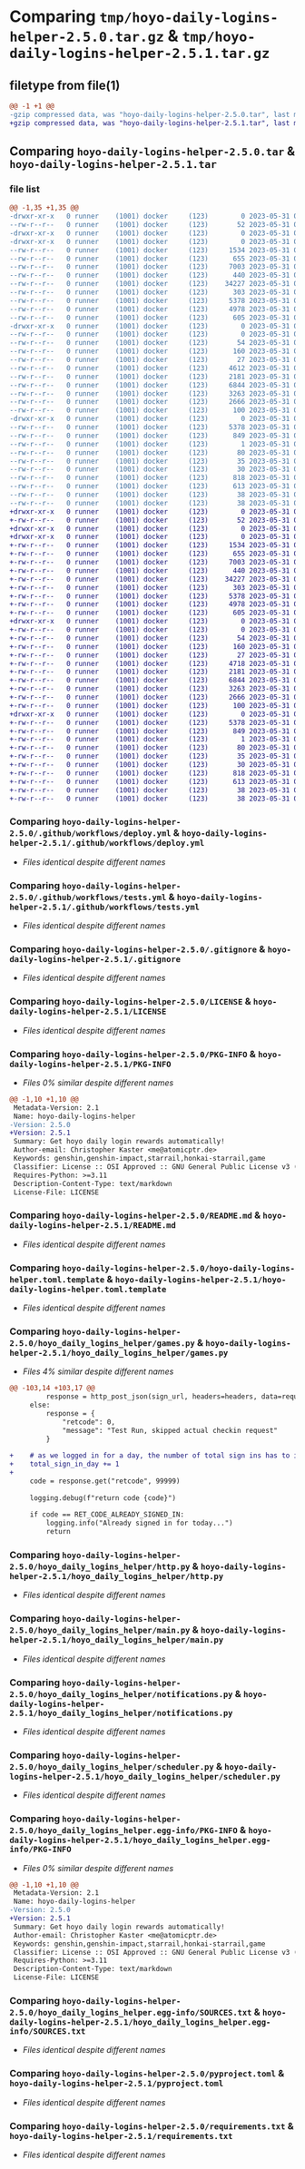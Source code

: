# Comparing `tmp/hoyo-daily-logins-helper-2.5.0.tar.gz` & `tmp/hoyo-daily-logins-helper-2.5.1.tar.gz`

## filetype from file(1)

```diff
@@ -1 +1 @@
-gzip compressed data, was "hoyo-daily-logins-helper-2.5.0.tar", last modified: Wed May 31 07:40:55 2023, max compression
+gzip compressed data, was "hoyo-daily-logins-helper-2.5.1.tar", last modified: Wed May 31 08:31:04 2023, max compression
```

## Comparing `hoyo-daily-logins-helper-2.5.0.tar` & `hoyo-daily-logins-helper-2.5.1.tar`

### file list

```diff
@@ -1,35 +1,35 @@
-drwxr-xr-x   0 runner    (1001) docker     (123)        0 2023-05-31 07:40:55.087072 hoyo-daily-logins-helper-2.5.0/
--rw-r--r--   0 runner    (1001) docker     (123)       52 2023-05-31 07:40:30.000000 hoyo-daily-logins-helper-2.5.0/.dockerignore
-drwxr-xr-x   0 runner    (1001) docker     (123)        0 2023-05-31 07:40:55.079073 hoyo-daily-logins-helper-2.5.0/.github/
-drwxr-xr-x   0 runner    (1001) docker     (123)        0 2023-05-31 07:40:55.083073 hoyo-daily-logins-helper-2.5.0/.github/workflows/
--rw-r--r--   0 runner    (1001) docker     (123)     1534 2023-05-31 07:40:30.000000 hoyo-daily-logins-helper-2.5.0/.github/workflows/deploy.yml
--rw-r--r--   0 runner    (1001) docker     (123)      655 2023-05-31 07:40:30.000000 hoyo-daily-logins-helper-2.5.0/.github/workflows/tests.yml
--rw-r--r--   0 runner    (1001) docker     (123)     7003 2023-05-31 07:40:30.000000 hoyo-daily-logins-helper-2.5.0/.gitignore
--rw-r--r--   0 runner    (1001) docker     (123)      440 2023-05-31 07:40:30.000000 hoyo-daily-logins-helper-2.5.0/Dockerfile
--rw-r--r--   0 runner    (1001) docker     (123)    34227 2023-05-31 07:40:30.000000 hoyo-daily-logins-helper-2.5.0/LICENSE
--rw-r--r--   0 runner    (1001) docker     (123)      303 2023-05-31 07:40:30.000000 hoyo-daily-logins-helper-2.5.0/Makefile
--rw-r--r--   0 runner    (1001) docker     (123)     5378 2023-05-31 07:40:55.087072 hoyo-daily-logins-helper-2.5.0/PKG-INFO
--rw-r--r--   0 runner    (1001) docker     (123)     4978 2023-05-31 07:40:30.000000 hoyo-daily-logins-helper-2.5.0/README.md
--rw-r--r--   0 runner    (1001) docker     (123)      605 2023-05-31 07:40:30.000000 hoyo-daily-logins-helper-2.5.0/hoyo-daily-logins-helper.toml.template
-drwxr-xr-x   0 runner    (1001) docker     (123)        0 2023-05-31 07:40:55.083073 hoyo-daily-logins-helper-2.5.0/hoyo_daily_logins_helper/
--rw-r--r--   0 runner    (1001) docker     (123)        0 2023-05-31 07:40:30.000000 hoyo-daily-logins-helper-2.5.0/hoyo_daily_logins_helper/__init__.py
--rw-r--r--   0 runner    (1001) docker     (123)       54 2023-05-31 07:40:30.000000 hoyo-daily-logins-helper-2.5.0/hoyo_daily_logins_helper/__main__.py
--rw-r--r--   0 runner    (1001) docker     (123)      160 2023-05-31 07:40:54.000000 hoyo-daily-logins-helper-2.5.0/hoyo_daily_logins_helper/_version.py
--rw-r--r--   0 runner    (1001) docker     (123)       27 2023-05-31 07:40:30.000000 hoyo-daily-logins-helper-2.5.0/hoyo_daily_logins_helper/consts.py
--rw-r--r--   0 runner    (1001) docker     (123)     4612 2023-05-31 07:40:30.000000 hoyo-daily-logins-helper-2.5.0/hoyo_daily_logins_helper/games.py
--rw-r--r--   0 runner    (1001) docker     (123)     2181 2023-05-31 07:40:30.000000 hoyo-daily-logins-helper-2.5.0/hoyo_daily_logins_helper/http.py
--rw-r--r--   0 runner    (1001) docker     (123)     6844 2023-05-31 07:40:30.000000 hoyo-daily-logins-helper-2.5.0/hoyo_daily_logins_helper/main.py
--rw-r--r--   0 runner    (1001) docker     (123)     3263 2023-05-31 07:40:30.000000 hoyo-daily-logins-helper-2.5.0/hoyo_daily_logins_helper/notifications.py
--rw-r--r--   0 runner    (1001) docker     (123)     2666 2023-05-31 07:40:30.000000 hoyo-daily-logins-helper-2.5.0/hoyo_daily_logins_helper/scheduler.py
--rw-r--r--   0 runner    (1001) docker     (123)      100 2023-05-31 07:40:30.000000 hoyo-daily-logins-helper-2.5.0/hoyo_daily_logins_helper/utils.py
-drwxr-xr-x   0 runner    (1001) docker     (123)        0 2023-05-31 07:40:55.087072 hoyo-daily-logins-helper-2.5.0/hoyo_daily_logins_helper.egg-info/
--rw-r--r--   0 runner    (1001) docker     (123)     5378 2023-05-31 07:40:55.000000 hoyo-daily-logins-helper-2.5.0/hoyo_daily_logins_helper.egg-info/PKG-INFO
--rw-r--r--   0 runner    (1001) docker     (123)      849 2023-05-31 07:40:55.000000 hoyo-daily-logins-helper-2.5.0/hoyo_daily_logins_helper.egg-info/SOURCES.txt
--rw-r--r--   0 runner    (1001) docker     (123)        1 2023-05-31 07:40:55.000000 hoyo-daily-logins-helper-2.5.0/hoyo_daily_logins_helper.egg-info/dependency_links.txt
--rw-r--r--   0 runner    (1001) docker     (123)       80 2023-05-31 07:40:55.000000 hoyo-daily-logins-helper-2.5.0/hoyo_daily_logins_helper.egg-info/entry_points.txt
--rw-r--r--   0 runner    (1001) docker     (123)       35 2023-05-31 07:40:55.000000 hoyo-daily-logins-helper-2.5.0/hoyo_daily_logins_helper.egg-info/requires.txt
--rw-r--r--   0 runner    (1001) docker     (123)       30 2023-05-31 07:40:55.000000 hoyo-daily-logins-helper-2.5.0/hoyo_daily_logins_helper.egg-info/top_level.txt
--rw-r--r--   0 runner    (1001) docker     (123)      818 2023-05-31 07:40:30.000000 hoyo-daily-logins-helper-2.5.0/pyproject.toml
--rw-r--r--   0 runner    (1001) docker     (123)      613 2023-05-31 07:40:30.000000 hoyo-daily-logins-helper-2.5.0/requirements.txt
--rw-r--r--   0 runner    (1001) docker     (123)       38 2023-05-31 07:40:55.087072 hoyo-daily-logins-helper-2.5.0/setup.cfg
--rw-r--r--   0 runner    (1001) docker     (123)       38 2023-05-31 07:40:30.000000 hoyo-daily-logins-helper-2.5.0/setup.py
+drwxr-xr-x   0 runner    (1001) docker     (123)        0 2023-05-31 08:31:04.110168 hoyo-daily-logins-helper-2.5.1/
+-rw-r--r--   0 runner    (1001) docker     (123)       52 2023-05-31 08:30:41.000000 hoyo-daily-logins-helper-2.5.1/.dockerignore
+drwxr-xr-x   0 runner    (1001) docker     (123)        0 2023-05-31 08:31:04.106167 hoyo-daily-logins-helper-2.5.1/.github/
+drwxr-xr-x   0 runner    (1001) docker     (123)        0 2023-05-31 08:31:04.106167 hoyo-daily-logins-helper-2.5.1/.github/workflows/
+-rw-r--r--   0 runner    (1001) docker     (123)     1534 2023-05-31 08:30:41.000000 hoyo-daily-logins-helper-2.5.1/.github/workflows/deploy.yml
+-rw-r--r--   0 runner    (1001) docker     (123)      655 2023-05-31 08:30:41.000000 hoyo-daily-logins-helper-2.5.1/.github/workflows/tests.yml
+-rw-r--r--   0 runner    (1001) docker     (123)     7003 2023-05-31 08:30:41.000000 hoyo-daily-logins-helper-2.5.1/.gitignore
+-rw-r--r--   0 runner    (1001) docker     (123)      440 2023-05-31 08:30:41.000000 hoyo-daily-logins-helper-2.5.1/Dockerfile
+-rw-r--r--   0 runner    (1001) docker     (123)    34227 2023-05-31 08:30:41.000000 hoyo-daily-logins-helper-2.5.1/LICENSE
+-rw-r--r--   0 runner    (1001) docker     (123)      303 2023-05-31 08:30:41.000000 hoyo-daily-logins-helper-2.5.1/Makefile
+-rw-r--r--   0 runner    (1001) docker     (123)     5378 2023-05-31 08:31:04.110168 hoyo-daily-logins-helper-2.5.1/PKG-INFO
+-rw-r--r--   0 runner    (1001) docker     (123)     4978 2023-05-31 08:30:41.000000 hoyo-daily-logins-helper-2.5.1/README.md
+-rw-r--r--   0 runner    (1001) docker     (123)      605 2023-05-31 08:30:41.000000 hoyo-daily-logins-helper-2.5.1/hoyo-daily-logins-helper.toml.template
+drwxr-xr-x   0 runner    (1001) docker     (123)        0 2023-05-31 08:31:04.106167 hoyo-daily-logins-helper-2.5.1/hoyo_daily_logins_helper/
+-rw-r--r--   0 runner    (1001) docker     (123)        0 2023-05-31 08:30:41.000000 hoyo-daily-logins-helper-2.5.1/hoyo_daily_logins_helper/__init__.py
+-rw-r--r--   0 runner    (1001) docker     (123)       54 2023-05-31 08:30:41.000000 hoyo-daily-logins-helper-2.5.1/hoyo_daily_logins_helper/__main__.py
+-rw-r--r--   0 runner    (1001) docker     (123)      160 2023-05-31 08:31:04.000000 hoyo-daily-logins-helper-2.5.1/hoyo_daily_logins_helper/_version.py
+-rw-r--r--   0 runner    (1001) docker     (123)       27 2023-05-31 08:30:41.000000 hoyo-daily-logins-helper-2.5.1/hoyo_daily_logins_helper/consts.py
+-rw-r--r--   0 runner    (1001) docker     (123)     4718 2023-05-31 08:30:41.000000 hoyo-daily-logins-helper-2.5.1/hoyo_daily_logins_helper/games.py
+-rw-r--r--   0 runner    (1001) docker     (123)     2181 2023-05-31 08:30:41.000000 hoyo-daily-logins-helper-2.5.1/hoyo_daily_logins_helper/http.py
+-rw-r--r--   0 runner    (1001) docker     (123)     6844 2023-05-31 08:30:41.000000 hoyo-daily-logins-helper-2.5.1/hoyo_daily_logins_helper/main.py
+-rw-r--r--   0 runner    (1001) docker     (123)     3263 2023-05-31 08:30:41.000000 hoyo-daily-logins-helper-2.5.1/hoyo_daily_logins_helper/notifications.py
+-rw-r--r--   0 runner    (1001) docker     (123)     2666 2023-05-31 08:30:41.000000 hoyo-daily-logins-helper-2.5.1/hoyo_daily_logins_helper/scheduler.py
+-rw-r--r--   0 runner    (1001) docker     (123)      100 2023-05-31 08:30:41.000000 hoyo-daily-logins-helper-2.5.1/hoyo_daily_logins_helper/utils.py
+drwxr-xr-x   0 runner    (1001) docker     (123)        0 2023-05-31 08:31:04.106167 hoyo-daily-logins-helper-2.5.1/hoyo_daily_logins_helper.egg-info/
+-rw-r--r--   0 runner    (1001) docker     (123)     5378 2023-05-31 08:31:04.000000 hoyo-daily-logins-helper-2.5.1/hoyo_daily_logins_helper.egg-info/PKG-INFO
+-rw-r--r--   0 runner    (1001) docker     (123)      849 2023-05-31 08:31:04.000000 hoyo-daily-logins-helper-2.5.1/hoyo_daily_logins_helper.egg-info/SOURCES.txt
+-rw-r--r--   0 runner    (1001) docker     (123)        1 2023-05-31 08:31:04.000000 hoyo-daily-logins-helper-2.5.1/hoyo_daily_logins_helper.egg-info/dependency_links.txt
+-rw-r--r--   0 runner    (1001) docker     (123)       80 2023-05-31 08:31:04.000000 hoyo-daily-logins-helper-2.5.1/hoyo_daily_logins_helper.egg-info/entry_points.txt
+-rw-r--r--   0 runner    (1001) docker     (123)       35 2023-05-31 08:31:04.000000 hoyo-daily-logins-helper-2.5.1/hoyo_daily_logins_helper.egg-info/requires.txt
+-rw-r--r--   0 runner    (1001) docker     (123)       30 2023-05-31 08:31:04.000000 hoyo-daily-logins-helper-2.5.1/hoyo_daily_logins_helper.egg-info/top_level.txt
+-rw-r--r--   0 runner    (1001) docker     (123)      818 2023-05-31 08:30:41.000000 hoyo-daily-logins-helper-2.5.1/pyproject.toml
+-rw-r--r--   0 runner    (1001) docker     (123)      613 2023-05-31 08:30:41.000000 hoyo-daily-logins-helper-2.5.1/requirements.txt
+-rw-r--r--   0 runner    (1001) docker     (123)       38 2023-05-31 08:31:04.110168 hoyo-daily-logins-helper-2.5.1/setup.cfg
+-rw-r--r--   0 runner    (1001) docker     (123)       38 2023-05-31 08:30:41.000000 hoyo-daily-logins-helper-2.5.1/setup.py
```

### Comparing `hoyo-daily-logins-helper-2.5.0/.github/workflows/deploy.yml` & `hoyo-daily-logins-helper-2.5.1/.github/workflows/deploy.yml`

 * *Files identical despite different names*

### Comparing `hoyo-daily-logins-helper-2.5.0/.github/workflows/tests.yml` & `hoyo-daily-logins-helper-2.5.1/.github/workflows/tests.yml`

 * *Files identical despite different names*

### Comparing `hoyo-daily-logins-helper-2.5.0/.gitignore` & `hoyo-daily-logins-helper-2.5.1/.gitignore`

 * *Files identical despite different names*

### Comparing `hoyo-daily-logins-helper-2.5.0/LICENSE` & `hoyo-daily-logins-helper-2.5.1/LICENSE`

 * *Files identical despite different names*

### Comparing `hoyo-daily-logins-helper-2.5.0/PKG-INFO` & `hoyo-daily-logins-helper-2.5.1/PKG-INFO`

 * *Files 0% similar despite different names*

```diff
@@ -1,10 +1,10 @@
 Metadata-Version: 2.1
 Name: hoyo-daily-logins-helper
-Version: 2.5.0
+Version: 2.5.1
 Summary: Get hoyo daily login rewards automatically!
 Author-email: Christopher Kaster <me@atomicptr.de>
 Keywords: genshin,genshin-impact,starrail,honkai-starrail,game
 Classifier: License :: OSI Approved :: GNU General Public License v3 (GPLv3)
 Requires-Python: >=3.11
 Description-Content-Type: text/markdown
 License-File: LICENSE
```

### Comparing `hoyo-daily-logins-helper-2.5.0/README.md` & `hoyo-daily-logins-helper-2.5.1/README.md`

 * *Files identical despite different names*

### Comparing `hoyo-daily-logins-helper-2.5.0/hoyo-daily-logins-helper.toml.template` & `hoyo-daily-logins-helper-2.5.1/hoyo-daily-logins-helper.toml.template`

 * *Files identical despite different names*

### Comparing `hoyo-daily-logins-helper-2.5.0/hoyo_daily_logins_helper/games.py` & `hoyo-daily-logins-helper-2.5.1/hoyo_daily_logins_helper/games.py`

 * *Files 4% similar despite different names*

```diff
@@ -103,14 +103,17 @@
         response = http_post_json(sign_url, headers=headers, data=request_data)
     else:
         response = {
             "retcode": 0,
             "message": "Test Run, skipped actual checkin request"
         }
 
+    # as we logged in for a day, the number of total sign ins has to increase
+    total_sign_in_day += 1
+
     code = response.get("retcode", 99999)
 
     logging.debug(f"return code {code}")
 
     if code == RET_CODE_ALREADY_SIGNED_IN:
         logging.info("Already signed in for today...")
         return
```

### Comparing `hoyo-daily-logins-helper-2.5.0/hoyo_daily_logins_helper/http.py` & `hoyo-daily-logins-helper-2.5.1/hoyo_daily_logins_helper/http.py`

 * *Files identical despite different names*

### Comparing `hoyo-daily-logins-helper-2.5.0/hoyo_daily_logins_helper/main.py` & `hoyo-daily-logins-helper-2.5.1/hoyo_daily_logins_helper/main.py`

 * *Files identical despite different names*

### Comparing `hoyo-daily-logins-helper-2.5.0/hoyo_daily_logins_helper/notifications.py` & `hoyo-daily-logins-helper-2.5.1/hoyo_daily_logins_helper/notifications.py`

 * *Files identical despite different names*

### Comparing `hoyo-daily-logins-helper-2.5.0/hoyo_daily_logins_helper/scheduler.py` & `hoyo-daily-logins-helper-2.5.1/hoyo_daily_logins_helper/scheduler.py`

 * *Files identical despite different names*

### Comparing `hoyo-daily-logins-helper-2.5.0/hoyo_daily_logins_helper.egg-info/PKG-INFO` & `hoyo-daily-logins-helper-2.5.1/hoyo_daily_logins_helper.egg-info/PKG-INFO`

 * *Files 0% similar despite different names*

```diff
@@ -1,10 +1,10 @@
 Metadata-Version: 2.1
 Name: hoyo-daily-logins-helper
-Version: 2.5.0
+Version: 2.5.1
 Summary: Get hoyo daily login rewards automatically!
 Author-email: Christopher Kaster <me@atomicptr.de>
 Keywords: genshin,genshin-impact,starrail,honkai-starrail,game
 Classifier: License :: OSI Approved :: GNU General Public License v3 (GPLv3)
 Requires-Python: >=3.11
 Description-Content-Type: text/markdown
 License-File: LICENSE
```

### Comparing `hoyo-daily-logins-helper-2.5.0/hoyo_daily_logins_helper.egg-info/SOURCES.txt` & `hoyo-daily-logins-helper-2.5.1/hoyo_daily_logins_helper.egg-info/SOURCES.txt`

 * *Files identical despite different names*

### Comparing `hoyo-daily-logins-helper-2.5.0/pyproject.toml` & `hoyo-daily-logins-helper-2.5.1/pyproject.toml`

 * *Files identical despite different names*

### Comparing `hoyo-daily-logins-helper-2.5.0/requirements.txt` & `hoyo-daily-logins-helper-2.5.1/requirements.txt`

 * *Files identical despite different names*

